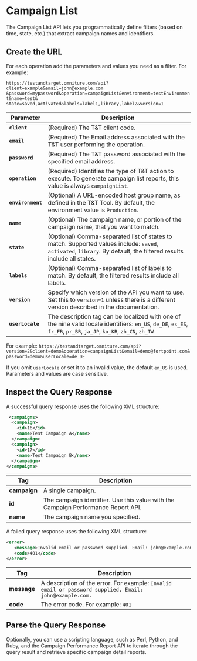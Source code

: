 # Campaign List

The Campaign List API lets you programmatically define filters (based on time, state, etc.) that extract campaign names and identifiers.

## Create the URL

For each operation add the parameters and values you need as a filter. For example:

`https://testandtarget.omniture.com/api?client=example&email=john@example.com​&password=mypassword&operation=campaignList&environment=testEnvironment&name=test&​state=saved,activated&labels=label1,library,label2&version=1`

| Parameter | Description |
|-------------|---------------|
| **`client`** | (Required) The T&T client code. |
| **`email`** | (Required) The Email address associated with the T&T user performing the operation. |
| **`password`** | (Required) The T&T password associated with the specified email address. |
| **`operation`** | (Required) Identifies the type of T&T action to execute. To generate campaign list reports, this value is always `campaignList`. |
| **`environment`** | (Optional) A URL-encoded host group name, as defined in the T&T Tool. By default, the environment value is `Production`. |
| **`name`** | (Optional) The campaign name, or portion of the campaign name, that you want to match. |
| **`state`** | (Optional) Comma-separated list of states to match. Supported values include: `saved`, `activated`, `library`. By default, the filtered results include all states. |
| **`labels`** | (Optional) Comma-separated list of labels to match. By default, the filtered results include all labels. |
| **`version`** | Specify which version of the API you want to use. Set this to `version=1` unless there is a different version described in the documentation. |
| **`userLocale`** | The description tag can be localized with one of the nine valid locale identifiers: `en_US`, `de_DE`, `es_ES`, `fr_FR`, `pr_BR`, `ja_JP`, `ko_KR`, `zh_CN`, `zh_TW` |

For example: `https://testandtarget.omniture.com/api?version=2&client=demo&operation=campaignList&email=demo@fortpoint.com&password=demo&userLocale=de_DE`

If you omit `userLocale` or set it to an invalid value, the default `en_US` is used. Parameters and values are case sensitive.

## Inspect the Query Response

A successful query response uses the following XML structure:

```xml
 <campaigns>
  <campaign>
    <id>16</id>
    <name>Test Campaign A</name>
  </campaign>
  <campaign>
    <id>17</id>
    <name>Test Campaign B</name>
  </campaign>
</campaigns>
```

| Tag | Description |
| --- | --- |
| **campaign** | A single campaign. |
| **id** | The campaign identifier. Use this value with the Campaign Performance Report API. |
| **name** | The campaign name you specified. |

A failed query response uses the following XML structure:

```xml
<error>
   <message>Invalid email or password supplied. Email: john@example.com</message>
   <code>401</code>
</error>
```

| Tag | Description |
| --- | --- |
| **message** | A description of the error. For example: `Invalid email or password supplied. Email: john@example.com.`|
| **code** | The error code. For example: `401` |

## Parse the Query Response

Optionally, you can use a scripting language, such as Perl, Python, and Ruby, and the Campaign Performance Report API to iterate through the query result and retrieve specific campaign detail reports.
